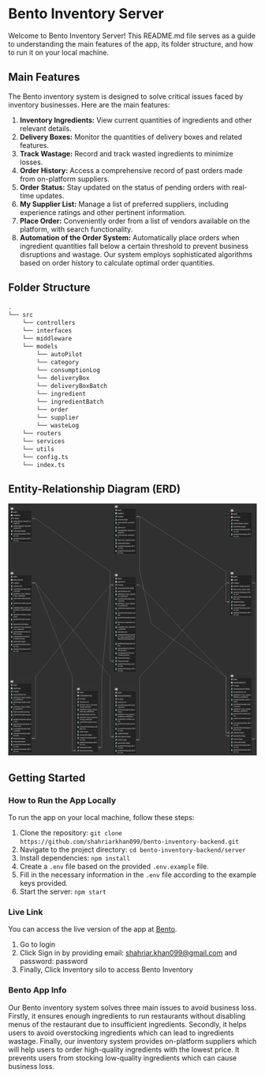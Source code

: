 # Bento Inventory Server

Welcome to Bento Inventory Server! This README.md file serves as a guide to understanding the main features of the app, its folder structure, and how to run it on your local machine.

## Main Features

The Bento inventory system is designed to solve critical issues faced by inventory businesses. Here are the main features:

1. **Inventory Ingredients:** View current quantities of ingredients and other relevant details.
2. **Delivery Boxes:** Monitor the quantities of delivery boxes and related features.
3. **Track Wastage:** Record and track wasted ingredients to minimize losses.
4. **Order History:** Access a comprehensive record of past orders made from on-platform suppliers.
5. **Order Status:** Stay updated on the status of pending orders with real-time updates.
6. **My Supplier List:** Manage a list of preferred suppliers, including experience ratings and other pertinent information.
7. **Place Order:** Conveniently order from a list of vendors available on the platform, with search functionality.
8. **Automation of the Order System:** Automatically place orders when ingredient quantities fall below a certain threshold to prevent business disruptions and wastage. Our system employs sophisticated algorithms based on order history to calculate optimal order quantities.

## Folder Structure

```plaintext
.
└── src
    └── controllers
    └── interfaces
    └── middleware
    └── models
        └── autoPilot
        └── category
        └── consumptionLog
        └── deliveryBox
        └── deliveryBoxBatch
        └── ingredient
        └── ingredientBatch
        └── order
        └── supplier
        └── wasteLog
    └── routers
    └── services
    └── utils
    └── config.ts
    └── index.ts
```


## Entity-Relationship Diagram (ERD)

![Bento Inventory ERD Diagram](server/src/assets/inventory-erd.png)



## Getting Started

### How to Run the App Locally

To run the app on your local machine, follow these steps:

1. Clone the repository: `git clone https://github.com/shahriarkhan099/bento-inventory-backend.git`
2. Navigate to the project directory: `cd bento-inventory-backend/server`
3. Install dependencies: `npm install`
4. Create a `.env` file based on the provided `.env.example` file.
5. Fill in the necessary information in the `.env` file according to the example keys provided.
6. Start the server: `npm start`

### Live Link

You can access the live version of the app at [Bento](https://getbento.vercel.app/home). 
1. Go to login
2. Click Sign in by providing email: shahriar.khan099@gmail.com and password: password
3. Finally, Click Inventory silo to access Bento Inventory

### Bento App Info

Our Bento inventory system solves three main issues to avoid business loss. Firstly, it ensures enough ingredients to run restaurants without disabling menus of the restaurant due to insufficient ingredients. Secondly, it helps users to avoid overstocking ingredients which can lead to ingredients wastage. Finally, our inventory system provides on-platform suppliers which will help users to order high-quality ingredients with the lowest price. It prevents users from stocking low-quality ingredients which can cause business loss.
